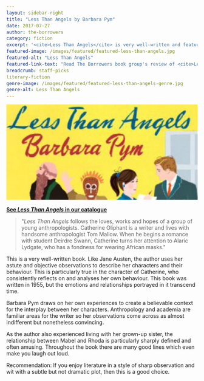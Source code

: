 ```yaml
---
layout: sidebar-right
title: "Less Than Angels by Barbara Pym"
date: 2017-07-27
author: the-borrowers
category: fiction
excerpt: '<cite>Less Than Angels</cite> is very well-written and features astute observations and laugh-out-loud humour'
featured-image: /images/featured/featured-less-than-angels.jpg
featured-alt: "Less Than Angels"
featured-link-text: "Read The Borrowers book group's review of <cite>Less Than Angels</cite>"
breadcrumb: staff-picks
literary-fiction
genre-image: /images/featured/featured-less-than-angels-genre.jpg
genre-alt: Less Than Angels
---
```


![Less Than Angels](/images/featured/featured-less-than-angels.jpg)

**[See <cite>Less Than Angels</cite> in our catalogue](https://suffolk.spydus.co.uk/cgi-bin/spydus.exe/ENQ/OPAC/BIBENQ?BRN=354336)**

> "<cite>Less Than Angels</cite> follows the loves, works and hopes of a group of young anthropologists. Catherine Oliphant is a writer and lives with handsome anthropologist Tom Mallow. When he begins a romance with student Deirdre Swann, Catherine turns her attention to Alaric Lydgate, who has a fondness for wearing African masks."

This is a very well-written book. Like Jane Austen, the author uses her astute and objective observations to describe her characters and their behaviour. This is particularly true in the character of Catherine, who consistently reflects on and analyses her own behaviour. This book was written in 1955, but the emotions and relationships portrayed in it transcend time.

Barbara Pym draws on her own experiences to create a believable context for the interplay between her characters. Anthropology and academia are familiar areas for the writer so her observations come across as almost indifferent but nonetheless convincing.

As the author also experienced living with her grown-up sister, the relationship between Mabel and Rhoda is particularly sharply defined and often amusing. Throughout the book there are many good lines which even make you laugh out loud.

Recommendation: If you enjoy literature in a style of sharp observation and wit with a subtle but not dramatic plot, then this is a good choice.
